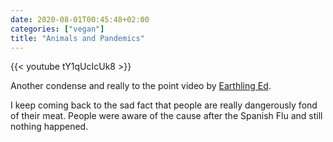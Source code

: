 ```yaml
---
date: 2020-08-01T00:45:48+02:00
categories: ["vegan"]
title: "Animals and Pandemics"
---
```


{{< youtube tY1qUcIcUk8 >}}

Another condense and really to the point video by [Earthling Ed](https://earthlinged.org). 

I keep coming back to the sad fact that people are really dangerously fond of their meat. People were aware of the cause after the Spanish Flu and still nothing happened.
